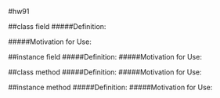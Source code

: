 #hw91

##class field
#####Definition:



#####Motivation for Use:



##instance field
#####Definition:
#####Motivation for Use:

##class method
#####Definition:
#####Motivation for Use:

##instance method
#####Definition:
#####Motivation for Use:
